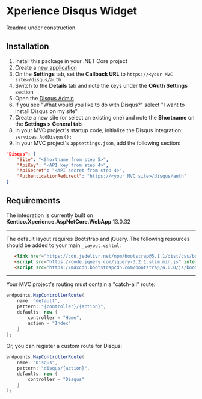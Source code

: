 # Xperience Disqus Widget

Readme under construction

## Installation

1. Install this package in your .NET Core project
1. Create a [new application](https://disqus.com/api/applications/register/)
1. On the __Settings__ tab, set the __Callback URL__ to `https://<your MVC site>/disqus/auth`
1. Switch to the __Details__ tab and note the keys under the __OAuth Settings__ section
1. Open the [Disqus Admin](https://disqus.com/admin/)
1. If you see "What would you like to do with Disqus?" select "I want to install Disqus on my site"
1. Create a new site (or select an existing one) and note the __Shortname__ on the __Settings > General tab__
1. In your MVC project's startup code, initialize the Disqus integration: `services.AddDisqus();`
1. In your MVC project's `appsettings.json`, add the following section:

```json
"Disqus": {
    "Site": "<Shortname from step 5>",
    "ApiKey": "<API key from step 4>",
    "ApiSecret": "<API secret from step 4>",
    "AuthenticationRedirect": "https://<your MVC site>/disqus/auth"
}
```
## Requirements

The integration is currently built on __Kentico.Xperience.AspNetCore.WebApp__ 13.0.32

---

The default layout requires Bootstrap and jQuery. The following resources should be added to your main `_Layout.cshtml`:

```html
   <link href="https://cdn.jsdelivr.net/npm/bootstrap@5.1.1/dist/css/bootstrap.min.css" rel="stylesheet" integrity="sha384-F3w7mX95PdgyTmZZMECAngseQB83DfGTowi0iMjiWaeVhAn4FJkqJByhZMI3AhiU" crossorigin="anonymous">
   <script src="https://code.jquery.com/jquery-3.2.1.slim.min.js" integrity="sha384-KJ3o2DKtIkvYIK3UENzmM7KCkRr/rE9/Qpg6aAZGJwFDMVNA/GpGFF93hXpG5KkN" crossorigin="anonymous"></script>
   <script src="https://maxcdn.bootstrapcdn.com/bootstrap/4.0.0/js/bootstrap.min.js" integrity="sha384-JZR6Spejh4U02d8jOt6vLEHfe/JQGiRRSQQxSfFWpi1MquVdAyjUar5+76PVCmYl" crossorigin="anonymous"></script>
```

---

Your MVC project's routing must contain a "catch-all" route:

```cs
endpoints.MapControllerRoute(
    name: "default",
    pattern: "{controller}/{action}",
    defaults: new {
        controller = "Home",
        action = "Index"
    }
);
```

Or, you can register a custom route for Disqus:

```cs
endpoints.MapControllerRoute(
    name: "Disqus",
    pattern: "disqus/{action}",
    defaults: new {
        controller = "Disqus"
    }
);
```